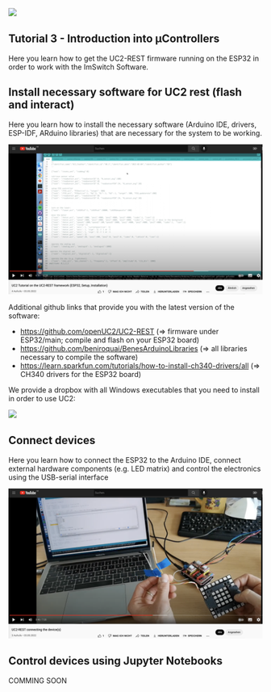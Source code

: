 
<p align="left">
<a href="#logo" name="logo"><img src="https://raw.githubusercontent.com/bionanoimaging/UC2-GIT/master/IMAGES/UC2_logo_text.png" width="400"></a>
</p>

## Tutorial 3 - Introduction into µControllers

Here you learn how to get the UC2-REST firmware running on the ESP32 in order to work with the ImSwitch Software.

## Install necessary software for UC2 rest (flash and interact)

Here you learn how to install the necessary software (Arduino IDE, drivers, ESP-IDF, ARduino libraries) that are necessary for the system to be working.

<p align="left">
<a href="https://youtu.be/9doTdo5SW2E" name="logo"><img src="./IMAGES/YouTubeUC2RestSetup.png" width="600"></a>
</p>


Additional github links that provide you with the latest version of the software:

* https://github.com/openUC2/UC2-REST (=> firmware under ESP32/main; compile and flash on your ESP32 board)
* https://github.com/beniroquai/BenesArduinoLibraries (=> all libraries necessary to compile the software)
* https://learn.sparkfun.com/tutorials/how-to-install-ch340-drivers/all (=> CH340 drivers for the ESP32 board)

We provide a dropbox with all Windows executables that you need to install in order to use UC2:

<p align="left">
<a href="https://www.dropbox.com/sh/pea63wifrq3edsl/AAChzXEGA55uUt2Kjxxfk_Dka?dl=0" name="logo"><img src="https://upload.wikimedia.org/wikipedia/commons/thumb/7/78/Dropbox_Icon.svg/86px-Dropbox_Icon.svg.png" width="40"></a>
</p>



## Connect devices

Here you learn how to connect the ESP32 to the Arduino IDE, connect external hardware components (e.g. LED matrix) and control the electronics using the USB-serial interface

<p align="left">
<a href="https://youtu.be/v8Xx2iVbDck" name="logo"><img src="./IMAGES/YouTubeRestWire.png" width="600"></a>
</p>


## Control devices using Jupyter Notebooks

COMMING SOON
